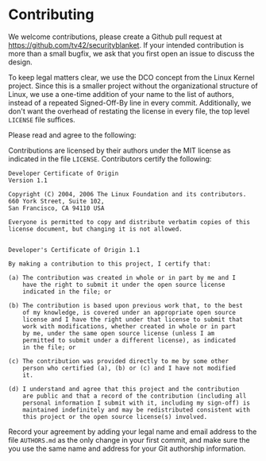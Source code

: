 # Contributing

We welcome contributions, please create a Github pull request at
https://github.com/tv42/securityblanket. If your intended
contribution is more than a small bugfix, we ask that you first open
an issue to discuss the design.

To keep legal matters clear, we use the DCO concept from the Linux
Kernel project. Since this is a smaller project without the
organizational structure of Linux, we use a one-time addition of your
name to the list of authors, instead of a repeated Signed-Off-By line
in every commit. Additionally, we don't want the overhead of restating
the license in every file, the top level `LICENSE` file suffices.


Please read and agree to the following:

Contributions are licensed by their authors under the MIT license as
indicated in the file `LICENSE`. Contributors certify the following:

```
Developer Certificate of Origin
Version 1.1

Copyright (C) 2004, 2006 The Linux Foundation and its contributors.
660 York Street, Suite 102,
San Francisco, CA 94110 USA

Everyone is permitted to copy and distribute verbatim copies of this
license document, but changing it is not allowed.


Developer's Certificate of Origin 1.1

By making a contribution to this project, I certify that:

(a) The contribution was created in whole or in part by me and I
    have the right to submit it under the open source license
    indicated in the file; or

(b) The contribution is based upon previous work that, to the best
    of my knowledge, is covered under an appropriate open source
    license and I have the right under that license to submit that
    work with modifications, whether created in whole or in part
    by me, under the same open source license (unless I am
    permitted to submit under a different license), as indicated
    in the file; or

(c) The contribution was provided directly to me by some other
    person who certified (a), (b) or (c) and I have not modified
    it.

(d) I understand and agree that this project and the contribution
    are public and that a record of the contribution (including all
    personal information I submit with it, including my sign-off) is
    maintained indefinitely and may be redistributed consistent with
    this project or the open source license(s) involved.
```

Record your agreement by adding your legal name and email address to
the file `AUTHORS.md` as the only change in your first commit, and
make sure the you use the same name and address for your Git
authorship information.
